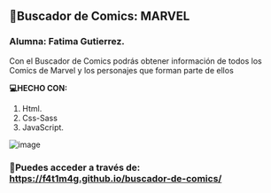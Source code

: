 ## **🦸Buscador de Comics: MARVEL**
### Alumna: Fatima Gutierrez.

Con el Buscador de Comics podrás obtener información de todos los Comics de Marvel y los personajes que forman parte de ellos

**💻HECHO CON:**
1. Html.
2. Css-Sass
3. JavaScript.

![image](https://user-images.githubusercontent.com/88586198/224482806-4e696f07-8e6b-4fe0-9221-1738d8be8043.png)

### 💚Puedes acceder a través de: https://f4t1m4g.github.io/buscador-de-comics/


